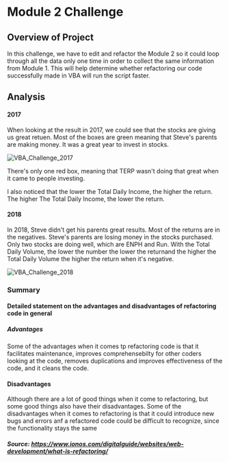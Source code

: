 # Module 2 Challenge

## Overview of Project

In this challenge, we have to edit and refactor the Module 2 so it could loop through all the data only one time in order to collect the same information from Module 1. This will help determine whether refactoring our code successfully made in VBA will run the script faster. 

## Analysis

#### 2017

When looking at the result in 2017, we could see that the stocks are giving us great retuen. Most of the boxes are green meaning that Steve's parents are making money. It was a great year to invest in stocks. 

![VBA_Challenge_2017](https://user-images.githubusercontent.com/111100865/186843763-08d3da21-bdc3-42d6-9a8e-3d0a4db04e50.png)



There's only one red box, meaning that TERP wasn't doing that great when it came to people investing. 

I also noticed that the lower the Total Daily Income, the higher the return. The higher The Total Daily Income, the lower the return.

#### 2018

In 2018, Steve didn't get his parents great results. Most of the returns are in the negatives. Steve's parents are losing money in the stocks purchased. Only two stocks are doing well, which are ENPH and Run. With the Total Daily Volume, the lower the number the lower the returnand the higher the Total Daily Volume the higher the return when it's negative. 

![VBA_Challenge_2018](https://user-images.githubusercontent.com/111100865/186846115-bd5edf2d-f84d-42b3-9e6f-39b0eed1c132.png)

 ### Summary
 
 #### Detailed statement on the advantages and disadvantages of refactoring code in general 
 
 ##### Advantages
 
Some of the advantages when it comes tp refactoring code is that it facilitates maintenance, improves comprehensebilty for other coders looking at the code, removes duplications and improves effectiveness of the code, and it cleans the code. 
 
 #### Disadvantages 
 
 Although there are a lot of good things when it come to refactoring, but some good things also have their disadvantages. Some of the disadvantages when it comes to refactoring is that it could introduce new bugs and errors anf a refactored code could be difficult to recognize, since the functionality stays the same
 
 ##### Source: https://www.ionos.com/digitalguide/websites/web-development/what-is-refactoring/
 
 
 
 
